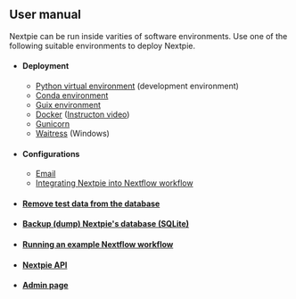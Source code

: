 ## User manual
Nextpie can be run inside varities of software environments. Use one of the following suitable environments to deploy Nextpie.

* #### Deployment
    - [Python virtual environment](deploy-python.md) (development environment)
    - [Conda environment](deploy-conda.md)
    - [Guix environment](deploy-guix.md)
    - [Docker](deploy-docker.md) ([Instructon video](https://youtu.be/dv2M-vaUkkw))
    - [Gunicorn](deploy-gunicorn.md)
    - [Waitress](deploy-waitress.md) (Windows)

* #### Configurations
    - [Email](config-email.md)
    - [Integrating Nextpie into Nextflow workflow](configure.md)

* #### [Remove test data from the database](db-clear-test-data.md)
* #### [Backup (dump) Nextpie's database (SQLite)](db-dump.md)

* #### [Running an example Nextflow workflow](nextflow-workflow.md)
* #### [Nextpie API](api.md)
* #### [Admin page](admin.md)
